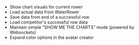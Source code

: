 * Show chart visuals for current rower
* Load actual data from WaterRower
* Save data from end of a successful row
* Load competitor's successful row data
* Maintain simple "SHOW ME THE CHARTS" mode (powered by Websockets)
* Expand color options in the avatar creator
